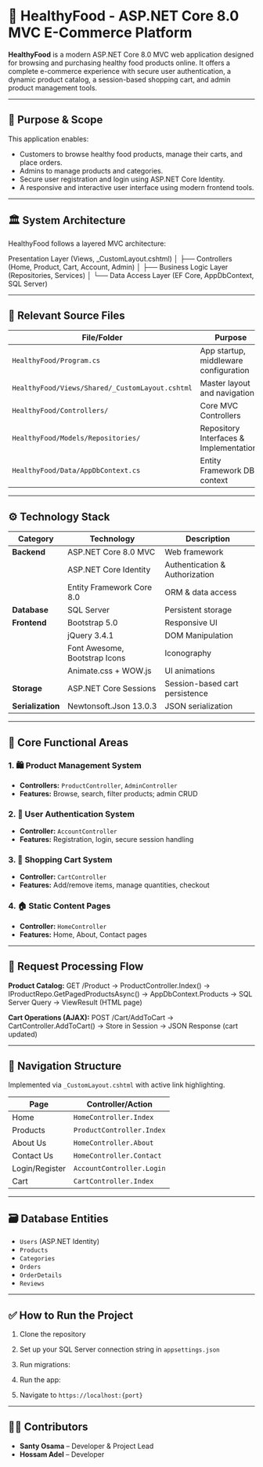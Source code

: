 # 🥗 HealthyFood - ASP.NET Core 8.0 MVC E-Commerce Platform

**HealthyFood** is a modern ASP.NET Core 8.0 MVC web application designed for browsing and purchasing healthy food products online. It offers a complete e-commerce experience with secure user authentication, a dynamic product catalog, a session-based shopping cart, and admin product management tools.

---

## 📌 Purpose & Scope

This application enables:
- Customers to browse healthy food products, manage their carts, and place orders.
- Admins to manage products and categories.
- Secure user registration and login using ASP.NET Core Identity.
- A responsive and interactive user interface using modern frontend tools.

---

## 🏛️ System Architecture

HealthyFood follows a layered MVC architecture:

Presentation Layer (Views, _CustomLayout.cshtml)
│
├── Controllers (Home, Product, Cart, Account, Admin)
│
├── Business Logic Layer (Repositories, Services)
│
└── Data Access Layer (EF Core, AppDbContext, SQL Server)



---

## 📂 Relevant Source Files

| File/Folder                                | Purpose                                 |
|-------------------------------------------|-----------------------------------------|
| `HealthyFood/Program.cs`                  | App startup, middleware configuration   |
| `HealthyFood/Views/Shared/_CustomLayout.cshtml` | Master layout and navigation       |
| `HealthyFood/Controllers/`                | Core MVC Controllers                    |
| `HealthyFood/Models/Repositories/`        | Repository Interfaces & Implementations |
| `HealthyFood/Data/AppDbContext.cs`        | Entity Framework DB context             |

---

## ⚙️ Technology Stack

| Category         | Technology                      | Description                          |
|------------------|----------------------------------|--------------------------------------|
| **Backend**      | ASP.NET Core 8.0 MVC             | Web framework                        |
|                  | ASP.NET Core Identity            | Authentication & Authorization       |
|                  | Entity Framework Core 8.0       | ORM & data access                    |
| **Database**     | SQL Server                       | Persistent storage                   |
| **Frontend**     | Bootstrap 5.0                    | Responsive UI                        |
|                  | jQuery 3.4.1                     | DOM Manipulation                     |
|                  | Font Awesome, Bootstrap Icons   | Iconography                          |
|                  | Animate.css + WOW.js             | UI animations                        |
| **Storage**      | ASP.NET Core Sessions            | Session-based cart persistence       |
| **Serialization**| Newtonsoft.Json 13.0.3           | JSON serialization                   |

---

## 🔑 Core Functional Areas

### 1. 🛍️ Product Management System
- **Controllers:** `ProductController`, `AdminController`
- **Features:** Browse, search, filter products; admin CRUD

### 2. 👥 User Authentication System
- **Controller:** `AccountController`
- **Features:** Registration, login, secure session handling

### 3. 🛒 Shopping Cart System
- **Controller:** `CartController`
- **Features:** Add/remove items, manage quantities, checkout

### 4. 🏠 Static Content Pages
- **Controller:** `HomeController`
- **Features:** Home, About, Contact pages

---

## 🔁 Request Processing Flow

**Product Catalog:**
GET /Product
→ ProductController.Index()
→ IProductRepo.GetPagedProductsAsync()
→ AppDbContext.Products
→ SQL Server Query
→ ViewResult (HTML page)

**Cart Operations (AJAX):**
POST /Cart/AddToCart
→ CartController.AddToCart()
→ Store in Session
→ JSON Response (cart updated)


---

## 🧭 Navigation Structure

Implemented via `_CustomLayout.cshtml` with active link highlighting.

| Page          | Controller/Action           |
|---------------|------------------------------|
| Home          | `HomeController.Index`       |
| Products      | `ProductController.Index`    |
| About Us      | `HomeController.About`       |
| Contact Us    | `HomeController.Contact`     |
| Login/Register| `AccountController.Login`    |
| Cart          | `CartController.Index`       |

---

## 🗃️ Database Entities

- `Users` (ASP.NET Identity)
- `Products`
- `Categories`
- `Orders`
- `OrderDetails`
- `Reviews`

---

## ✅ How to Run the Project

1. Clone the repository
2. Set up your SQL Server connection string in `appsettings.json`
3. Run migrations:
4. Run the app:

5. Navigate to `https://localhost:{port}`

---

## 🧑‍💻 Contributors

- **Santy Osama** – Developer & Project Lead  
- **Hossam Adel** – Developer



